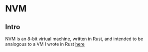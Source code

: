 # NVM 
## Intro 
NVM is an 8-bit virtual machine, written in Rust, and intended to be analogous to a VM I wrote in Rust [here](https://github.com/TuringDisciple/NVM)
